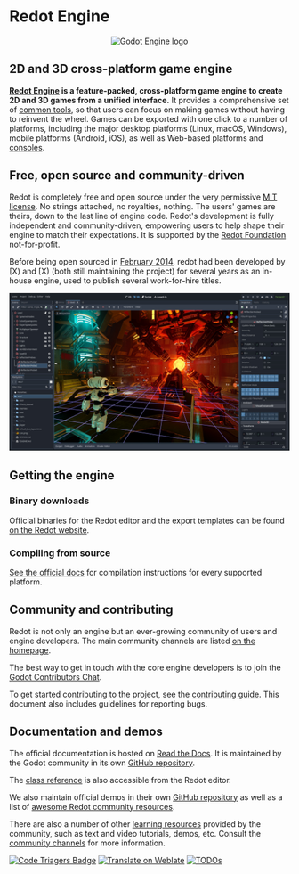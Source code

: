 # Redot Engine

<p align="center">
  <a href="https://godotengine.org">
    <img src="logo_outlined.svg" width="400" alt="Godot Engine logo">
  </a>
</p>

## 2D and 3D cross-platform game engine

**[Redot Engine](https://godotengine.org) is a feature-packed, cross-platform
game engine to create 2D and 3D games from a unified interface.** It provides a
comprehensive set of [common tools](https://redotengine.org/features), so that
users can focus on making games without having to reinvent the wheel. Games can
be exported with one click to a number of platforms, including the major desktop
platforms (Linux, macOS, Windows), mobile platforms (Android, iOS), as well as
Web-based platforms and [consoles](https://docs.redotengine.org/en/latest/tutorials/platform/consoles.html).

## Free, open source and community-driven

Redot is completely free and open source under the very permissive [MIT license](https://redptengine.org/license).
No strings attached, no royalties, nothing. The users' games are theirs, down
to the last line of engine code. Redot's development is fully independent and
community-driven, empowering users to help shape their engine to match their
expectations. It is supported by the [Redot Foundation](https://redot.foundation/)
not-for-profit.

Before being open sourced in [February 2014](https://github.com/redotengine/godot/commit/0b806ee0fc9097fa7bda7ac0109191c9c5e0a1ac),
redot had been developed by [X) and
[X) (both still maintaining the project)
for several years as an in-house engine, used to publish several work-for-hire
titles.

![Screenshot of a 3D scene in the Redot Engine editor](https://raw.githubusercontent.com/godotengine/godot-design/master/screenshots/editor_tps_demo_1920x1080.jpg)

## Getting the engine

### Binary downloads

Official binaries for the Redot editor and the export templates can be found
[on the Redot website](https://redotengine.org/download).

### Compiling from source

[See the official docs](https://docs.redotengine.org/en/latest/contributing/development/compiling)
for compilation instructions for every supported platform.

## Community and contributing

Redot is not only an engine but an ever-growing community of users and engine
developers. The main community channels are listed [on the homepage](https://redotengine.org/community).

The best way to get in touch with the core engine developers is to join the
[Godot Contributors Chat](https://chat.redotengine.org).

To get started contributing to the project, see the [contributing guide](CONTRIBUTING.md).
This document also includes guidelines for reporting bugs.

## Documentation and demos

The official documentation is hosted on [Read the Docs](https://docs.redotengine.org).
It is maintained by the Godot community in its own [GitHub repository](https://github.com/redotengine/redot-docs).

The [class reference](https://docs.redotengine.org/en/latest/classes/)
is also accessible from the Redot editor.

We also maintain official demos in their own [GitHub repository](https://github.com/redotengine/redot-demo-projects)
as well as a list of [awesome Redot community resources](https://github.com/redotengine/awesome-redot).

There are also a number of other
[learning resources](https://docs.redotengine.org/en/latest/community/tutorials.html)
provided by the community, such as text and video tutorials, demos, etc.
Consult the [community channels](https://redotengine.org/community)
for more information.

[![Code Triagers Badge](https://www.codetriage.com/redotengine/redot/badges/users.svg)](https://www.codetriage.com/redotengine/redot)
[![Translate on Weblate](https://hosted.weblate.org/widgets/redot-engine/-/redot/svg-badge.svg)](https://hosted.weblate.org/engage/redot-engine/?utm_source=widget)
[![TODOs](https://badgen.net/https/api.tickgit.com/badgen/github.com/redotengine/redot)](https://www.tickgit.com/browse?repo=github.com/redotengine/redot)
